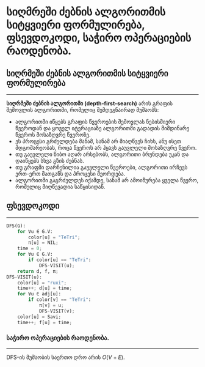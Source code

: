 # სიღმრეში ძებნის ალგორითმის სიტყვიერი ფორმულირება, ფსევდოკოდი, საჭირო ოპერაციების რაოდენობა.

## სიღრმეში ძებნის ალგორითმის სიტყვიერი ფორმულირება
---
**სიღრმეში ძებნის ალგორითმი (depth-first-search)** არის გრაფის შემოვლის ალგორითმი, რომელიც შემდეგნაირად მუშაობს: 
-  ალგორითმი იწყებს გრაფის წვეროების შემოვლას ნებისმიერი წვეროდან და ყოველ იტერაციაზე ალგორითმი გადადის მიმდინარე წვეროს მოსაზღვრე წვეროზე.
- ეს პროცესი გრძელდება მანამ, სანამ არ მიაღწვეს ჩიხს, ანუ ისეთ მდგომარეობას, როცა წვეროს არ ჰყავს გაუვლელი მოსაზღვრე წვერო.
- თუ გაუვლელი წიბო აღარ არსებობს, ალგორითი ბრუნდება უკან და დაიწყებს სხვა გზის ძებნას.
- თუ გრაფში დარჩენილია გაუვლელი წვეროები, ალგორითი ირჩევს ერთ-ერთ მათგანს და პროცესი მეორდება.
- ალგორითმი გაგრძელდეს იქამდე, სანამ არ ამოიწურება ყველა წვერო, რომელიც მიღწევადია საწყისიდან.
## ფსევდოკოდი
---
```python
DFS(G):
	for ∀u ∈ G.V:
		color[u] = "TeTri";
		π[u] = NIL;
	time = 0;
	for ∀u ∈ G.V:
		if color[u] == "TeTri":
			DFS-VISIT(u);
	return d, f, π;
DFS-VISIT(u):
	color[u] = "ruxi";
	time++; d[u] = time;
	for ∀u ∈ adj[u]:
		if color[v] == "TeTri":
			π[v] = u;
			DFS-VISIT(v);
	color[u] = Savi;
	time++; f[u] = time;
```
### საჭირო ოპერაციების რაოდენობა.
---
DFS-ის მუშაობის საერთო დრო არის $O(V+E)$.